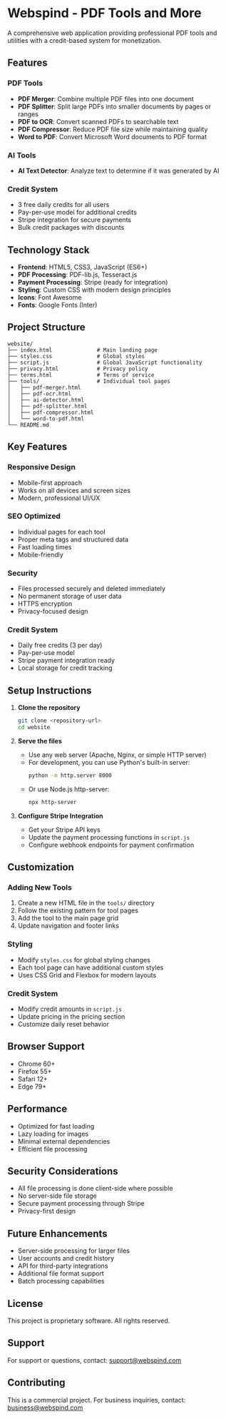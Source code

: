 # Webspind - PDF Tools and More

A comprehensive web application providing professional PDF tools and utilities with a credit-based system for monetization.

## Features

### PDF Tools
- **PDF Merger**: Combine multiple PDF files into one document
- **PDF Splitter**: Split large PDFs into smaller documents by pages or ranges
- **PDF to OCR**: Convert scanned PDFs to searchable text
- **PDF Compressor**: Reduce PDF file size while maintaining quality
- **Word to PDF**: Convert Microsoft Word documents to PDF format

### AI Tools
- **AI Text Detector**: Analyze text to determine if it was generated by AI

### Credit System
- 3 free daily credits for all users
- Pay-per-use model for additional credits
- Stripe integration for secure payments
- Bulk credit packages with discounts

## Technology Stack

- **Frontend**: HTML5, CSS3, JavaScript (ES6+)
- **PDF Processing**: PDF-lib.js, Tesseract.js
- **Payment Processing**: Stripe (ready for integration)
- **Styling**: Custom CSS with modern design principles
- **Icons**: Font Awesome
- **Fonts**: Google Fonts (Inter)

## Project Structure

```
website/
├── index.html              # Main landing page
├── styles.css              # Global styles
├── script.js               # Global JavaScript functionality
├── privacy.html            # Privacy policy
├── terms.html              # Terms of service
├── tools/                  # Individual tool pages
│   ├── pdf-merger.html
│   ├── pdf-ocr.html
│   ├── ai-detector.html
│   ├── pdf-splitter.html
│   ├── pdf-compressor.html
│   └── word-to-pdf.html
└── README.md
```

## Key Features

### Responsive Design
- Mobile-first approach
- Works on all devices and screen sizes
- Modern, professional UI/UX

### SEO Optimized
- Individual pages for each tool
- Proper meta tags and structured data
- Fast loading times
- Mobile-friendly

### Security
- Files processed securely and deleted immediately
- No permanent storage of user data
- HTTPS encryption
- Privacy-focused design

### Credit System
- Daily free credits (3 per day)
- Pay-per-use model
- Stripe payment integration ready
- Local storage for credit tracking

## Setup Instructions

1. **Clone the repository**
   ```bash
   git clone <repository-url>
   cd website
   ```

2. **Serve the files**
   - Use any web server (Apache, Nginx, or simple HTTP server)
   - For development, you can use Python's built-in server:
     ```bash
     python -m http.server 8000
     ```
   - Or use Node.js http-server:
     ```bash
     npx http-server
     ```

3. **Configure Stripe Integration**
   - Get your Stripe API keys
   - Update the payment processing functions in `script.js`
   - Configure webhook endpoints for payment confirmation

## Customization

### Adding New Tools
1. Create a new HTML file in the `tools/` directory
2. Follow the existing pattern for tool pages
3. Add the tool to the main page grid
4. Update navigation and footer links

### Styling
- Modify `styles.css` for global styling changes
- Each tool page can have additional custom styles
- Uses CSS Grid and Flexbox for modern layouts

### Credit System
- Modify credit amounts in `script.js`
- Update pricing in the pricing section
- Customize daily reset behavior

## Browser Support

- Chrome 60+
- Firefox 55+
- Safari 12+
- Edge 79+

## Performance

- Optimized for fast loading
- Lazy loading for images
- Minimal external dependencies
- Efficient file processing

## Security Considerations

- All file processing is done client-side where possible
- No server-side file storage
- Secure payment processing through Stripe
- Privacy-first design

## Future Enhancements

- Server-side processing for larger files
- User accounts and credit history
- API for third-party integrations
- Additional file format support
- Batch processing capabilities

## License

This project is proprietary software. All rights reserved.

## Support

For support or questions, contact: support@webspind.com

## Contributing

This is a commercial project. For business inquiries, contact: business@webspind.com
